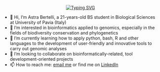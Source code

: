 <p align="center">
<a href="https://github.com/drkostas">
    <img src="https://readme-typing-svg.demolab.com?font=Georgia&size=18&duration=2000&pause=100&multiline=true&width=500&height=80&lines=Astra+Bertelli;Researcher+%7C+Undergrad+Student+%7C+Biological-Sciences;Bioinformatics+%7C+Genomics+%7C+ML" alt="Typing SVG" />
</a>
<br/>

- 👋 Hi, I’m Astra Bertelli, a 21-years-old BS student in Biological Sciences at University of Pavia (Italy)
- 👀 I’m interested in bioinformatics applied to genomics, especially in the fields of biodiversity conservation and phylogenetics
- 🌱 I’m currently learning how to apply python, bash, R and other languages to the development of user-friendly and innovative tools to carry out genomic analyses
- 💞️ I’m looking to collaborate on bioinformatically-related, tool development-oriented projects
- 📫 How to reach me: [email me](astra.bertelli01@universitadipavia.it) or find me on [LinkedIn](www.linkedin.com/in/astra-bertelli-583904297)

<!---
AstraBert/AstraBert is a ✨ special ✨ repository because its `README.md` (this file) appears on your GitHub profile.
You can click the Preview link to take a look at your changes.
--->
